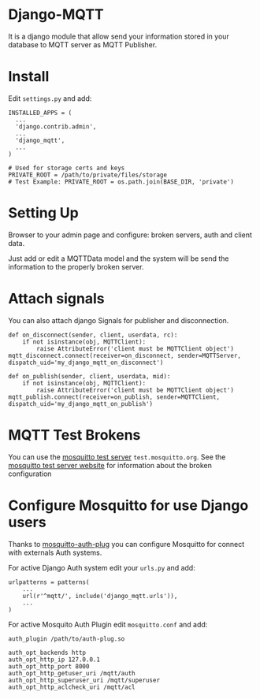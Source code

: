Django-MQTT
===========
It is a django module that allow send your information stored in your database to MQTT server as MQTT Publisher.

Install
=======
Edit ```settings.py``` and add:
```
INSTALLED_APPS = (
  ...
  'django.contrib.admin',
  ...
  'django_mqtt',
  ...
)

# Used for storage certs and keys
PRIVATE_ROOT = /path/to/private/files/storage
# Test Example: PRIVATE_ROOT = os.path.join(BASE_DIR, 'private')
```

Setting Up
==========
Browser to your admin page and configure: broken servers, auth and client data.

Just add or edit a MQTTData model and the system will be send the information to the properly broken server.


Attach signals
==============
You can also attach django Signals for publisher and disconnection.
```
def on_disconnect(sender, client, userdata, rc):
    if not isinstance(obj, MQTTClient):
        raise AttributeError('client must be MQTTClient object')
mqtt_disconnect.connect(receiver=on_disconnect, sender=MQTTServer, dispatch_uid='my_django_mqtt_on_disconnect')

def on_publish(sender, client, userdata, mid):
    if not isinstance(obj, MQTTClient):
        raise AttributeError('client must be MQTTClient object')
mqtt_publish.connect(receiver=on_publish, sender=MQTTClient, dispatch_uid='my_django_mqtt_on_publish')
```

MQTT Test Brokens
=================
You can use the [mosquitto test server](http://test.mosquitto.org/) ```test.mosquitto.org```. See the [mosquitto test server website](http://test.mosquitto.org/) for information about the broken configuration


Configure Mosquitto for use Django users
========================================
Thanks to [mosquitto-auth-plug](https://github.com/jpmens/mosquitto-auth-plug) you can configure Mosquitto for connect with externals Auth systems.

For active Django Auth system edit your ```urls.py``` and add:
```
urlpatterns = patterns(
    ...
    url(r'^mqtt/', include('django_mqtt.urls')),
    ...
)
```

For active Mosquito Auth Plugin edit ```mosquitto.conf``` and add:
```
auth_plugin /path/to/auth-plug.so

auth_opt_backends http
auth_opt_http_ip 127.0.0.1
auth_opt_http_port 8000
auth_opt_http_getuser_uri /mqtt/auth
auth_opt_http_superuser_uri /mqtt/superuser
auth_opt_http_aclcheck_uri /mqtt/acl
```
